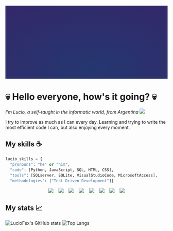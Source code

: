 <img src="RandolphCarter.gif" width="915" align="center"></img>

# 💀 Hello everyone, how's it going? 💀

<p><em>I’m Lucio, a self-taught in the informatic world, from Argentina <img src="https://media.giphy.com/media/WUlplcMpOCEmTGBtBW/giphy.gif" width="30"></em></p>

I try to improve as much as I can every day. Learning and trying to write the most efficient code I can, but also enjoying every moment.

## My skills ☕
```python
lucio_skills = {
  "pronouns": "he" or "him",
  "code": [Python, JavaScript, SQL, HTML, CSS],
  "tools": [SQLserver, SQLite, VisualStudioCode, MicrosoftAccess],
  "methodologies": ["Test Driven Development"]}
```

<p align="center">
    <img src="https://img.shields.io/badge/-Python-000?&logo=python&labelColor=1F2430&color=1F2430&logoColor=1eafcc"></img>
&nbsp&nbsp
    <img src="https://img.shields.io/badge/-JavaScript-000?&logo=javascript&labelColor=1F2430&color=1F2430&logoColor=F7DF1E"></img>
&nbsp&nbsp
    <img src="https://img.shields.io/badge/-Microsoft%20SQL%20Server-000?&logo=Microsoft%20SQL%20Server&labelColor=1F2430&color=1F2430&logoColor=bc252a"></img>
&nbsp&nbsp
    <img src="https://img.shields.io/badge/-SQLite-000?&logo=SQLite&labelColor=1F2430&color=1F2430&logoColor=54ADE1"></img>
<!-- &nbsp&nbsp
    <img src="https://img.shields.io/badge/-Node.js-000?&logo=node.js&labelColor=1F2430&color=1F2430&logoColor=82AE1B"></img>  -->
&nbsp&nbsp
    <img src="https://img.shields.io/badge/-CSS3-000?&logo=css3&labelColor=1F2430&color=1F2430&logoColor=27AAE0"></img>
&nbsp&nbsp
    <img src="https://img.shields.io/badge/-HTML5-000?&logo=html5&labelColor=1F2430&color=1F2430&logoColor=F1662A"></img>
&nbsp&nbsp
    <img src="https://img.shields.io/badge/-Visual%20Studio%20Code-000?&logo=visual%20studio%20code&labelColor=1F2430&color=1F2430&logoColor=24ACF2"></img>
&nbsp&nbsp
    <img src="https://img.shields.io/badge/-Microsoft%20Access-000?&logo=microsoft%20access&labelColor=1F2430&color=1F2430&logoColor=a82b2b"></img>
</p>

## My stats 📈

![LucioFex's GitHub stats](https://github-readme-stats.vercel.app/api?username=LucioFex&show_icons=true&theme=ayu-mirage&border_radius=30)
![Top Langs](https://github-readme-stats.vercel.app/api/top-langs/?username=LucioFex&theme=ayu-mirage&border_radius=30&layout=compact&langs_count=6)
